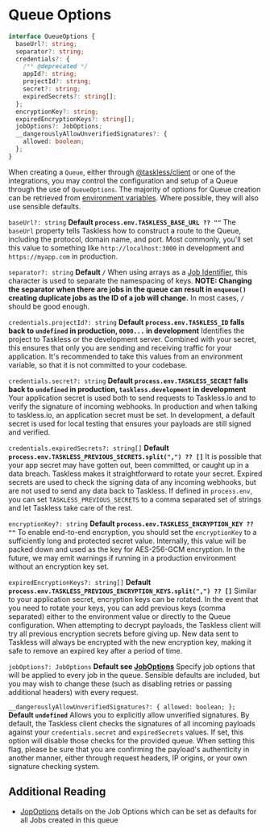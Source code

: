 # Queue Options

```ts
interface QueueOptions {
  baseUrl?: string;
  separator?: string;
  credentials?: {
    /** @deprecated */
    appId?: string;
    projectId?: string;
    secret?: string;
    expiredSecrets?: string[];
  };
  encryptionKey?: string;
  expiredEncryptionKeys?: string[];
  jobOptions?: JobOptions;
  __dangerouslyAllowUnverifiedSignatures?: {
    allowed: boolean;
  };
}
```

When creating a `Queue`, either through [@taskless/client](../client.md) or one of the integrations, you may control the configuration and setup of a Queue through the use of `QueueOptions`. The majority of options for Queue creation can be retrieved from [environment variables](./env.md). Where possible, they will also use sensible defaults.

`baseUrl?: string`
**Default `process.env.TASKLESS_BASE_URL ?? ""`** The `baseUrl` property tells Taskless how to construct a route to the Queue, including the protocol, domain name, and port. Most commonly, you'll set this value to something like `http://localhost:3000` in development and `https://myapp.com` in production.

`separator?: string`
**Default `/`** When using arrays as a [Job Identifier](../../concepts/jobs.md#job-identifiers), this character is used to separate the namespacing of keys. **NOTE: Changing the separator when there are jobs in the queue can result in `enqueue()` creating duplicate jobs as the ID of a job will change.** In most cases, `/` should be good enough.

`credentials.projectId?: string`
**Default `process.env.TASKLESS_ID` falls back to `undefined` in production, `0000...` in development** Identifies the project to Taskless or the development server. Combined with your secret, this ensures that only you are sending and receiving traffic for your application. It's recommended to take this values from an environment variable, so that it is not committed to your codebase.

`credentials.secret?: string`
**Default `process.env.TASKLESS_SECRET` falls back to `undefined` in production, `taskless.development` in development** Your application secret is used both to send requests to Taskless.io and to verify the signature of incoming webhooks. In production and when talking to taskless.io, an application secret must be set. In development, a default secret is used for local testing that ensures your payloads are still signed and verified.

`credentials.expiredSecrets?: string[]`
**Default `process.env.TASKLESS_PREVIOUS_SECRETS.split(",") ?? []`** It is possible that your app secret may have gotten out, been committed, or caught up in a data breach. Taskless makes it straightforward to rotate your secret. Expired secrets are used to check the signing data of any incoming webhooks, but are not used to send any data back to Taskless. If defined in `process.env`, you can set `TASKLESS_PREVIOUS_SECRETS` to a comma separated set of strings and let Taskless take care of the rest.

`encryptionKey?: string`
**Default `process.env.TASKLESS_ENCRYPTION_KEY ?? ""`** To enable end-to-end encryption, you should set the `encryptionKey` to a sufficiently long and protected secret value. Internally, this value will be packed down and used as the key for AES-256-GCM encryption. In the future, we may emit warnings if running in a production environment without an encryption key set.

`expiredEncryptionKeys?: string[]`
**Default `process.env.TASKLESS_PREVIOUS_ENCRYPTION_KEYS.split(",") ?? []`** Similar to your application secret, encryption keys can be rotated. In the event that you need to rotate your keys, you can add previous keys (comma separated) either to the environment value or directly to the Queue configuration. When attempting to decrypt payloads, the Taskless client will try all previous encryption secrets before giving up. New data sent to Taskless will always be encrypted with the new encryption key, making it safe to remove an expired key after a period of time.

`jobOptions?: JobOptions`
**Default see [JobOptions](./job-options.md)** Specify job options that will be applied to every job in the queue. Sensible defaults are included, but you may wish to change these (such as disabling retries or passing additional headers) with every request.

`__dangerouslyAllowUnverifiedSignatures?: { allowed: boolean; };`
**Default `undefined`** Allows you to explicitly allow unverified signatures. By default, the Taskless client checks the signatures of all incoming payloads against your `credentials.secret` and `expiredSecrets` values. If set, this option will disable those checks for the provided queue. When setting this flag, please be sure that you are confirming the payload's authenticity in another manner, either through request headers, IP origins, or your own signature checking system.

## Additional Reading

- [JopOptions](./job-options.md) details on the Job Options which can be set as defaults for all Jobs created in this queue
